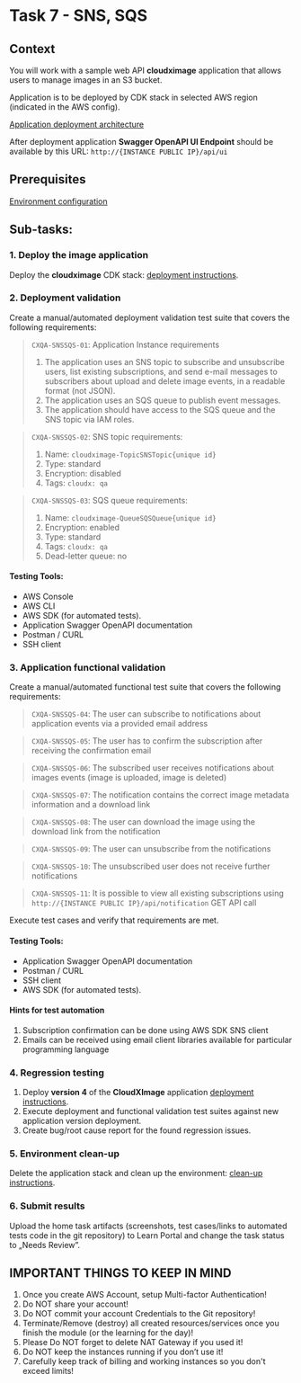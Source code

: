 # Task 7 - SNS, SQS

## Context

You will work with a sample web API **cloudximage** application that allows users to manage images in an S3 bucket.

Application is to be deployed by CDK stack in selected AWS region (indicated in the AWS config).

[Application deployment architecture](../../applications/docs/cloudximage.md)

After deployment application **Swagger OpenAPI UI Endpoint** should be available by this
URL: `http://{INSTANCE PUBLIC IP}/api/ui`

## Prerequisites

[Environment configuration](../../applications/README.md)

## Sub-tasks:

### 1. Deploy the image application

Deploy the **cloudximage** CDK stack: [deployment instructions](../../applications/docs/cloudximage.md).

### 2. Deployment validation

Create a manual/automated deployment validation test suite that covers the following requirements:

> `CXQA-SNSSQS-01`: Application Instance requirements
> 1. The application uses an SNS topic to subscribe and unsubscribe users, list existing subscriptions, and send e-mail
     messages to subscribers about upload and delete image events, in a readable format (not JSON).
> 2. The application uses an SQS queue to publish event messages.
> 3. The application should have access to the SQS queue and the SNS topic via IAM roles.

> `CXQA-SNSSQS-02`: SNS topic requirements:
> 1. Name: `cloudximage-TopicSNSTopic{unique id}`
> 2. Type: standard
> 3. Encryption: disabled
> 4. Tags: `cloudx: qa`

> `CXQA-SNSSQS-03`: SQS queue requirements:
> 1. Name: `cloudximage-QueueSQSQueue{unique id}`
> 2. Encryption: enabled
> 3. Type: standard
> 4. Tags: `cloudx: qa`
> 5. Dead-letter queue: no

#### Testing Tools:

* AWS Console
* AWS CLI
* AWS SDK (for automated tests).
* Application Swagger OpenAPI documentation
* Postman / CURL
* SSH client

### 3. Application functional validation

Create a manual/automated functional test suite that covers the following requirements:

> `CXQA-SNSSQS-04`: The user can subscribe to notifications about application events via a provided email address

> `CXQA-SNSSQS-05`: The user has to confirm the subscription after receiving the confirmation email

> `CXQA-SNSSQS-06`: The subscribed user receives notifications about images events (image is uploaded, image is deleted)

> `CXQA-SNSSQS-07`: The notification contains the correct image metadata information and a download link

> `CXQA-SNSSQS-08`: The user can download the image using the download link from the notification

> `CXQA-SNSSQS-09`: The user can unsubscribe from the notifications

> `CXQA-SNSSQS-10`: The unsubscribed user does not receive further notifications

> `CXQA-SNSSQS-11`: It is possible to view all existing subscriptions using `http://{INSTANCE PUBLIC IP}/api/notification`
> GET API call

Execute test cases and verify that requirements are met.

#### Testing Tools:

* Application Swagger OpenAPI documentation
* Postman / CURL
* SSH client
* AWS SDK (for automated tests).

#### Hints for test automation

1. Subscription confirmation can be done using AWS SDK SNS client
2. Emails can be received using email client libraries available for particular programming language

### 4. Regression testing

1. Deploy **version 4** of the **CloudXImage**
   application [deployment instructions](../../applications/docs/cloudximage.md).
2. Execute deployment and functional validation test suites against new application version deployment.
3. Create bug/root cause report for the found regression issues.

### 5. Environment clean-up

Delete the application stack and clean up the
environment: [clean-up instructions](../../applications/docs/cloudximage.md).

### 6. Submit results

Upload the home task artifacts (screenshots, test cases/links to automated tests code in the git repository) to Learn
Portal and change the task status to „Needs Review”.

## IMPORTANT THINGS TO KEEP IN MIND

1. Once you create AWS Account, setup Multi-factor Authentication!
2. Do NOT share your account!
3. Do NOT commit your account Credentials to the Git repository!
4. Terminate/Remove (destroy) all created resources/services once you finish the module (or the learning for the day)!
5. Please Do NOT forget to delete NAT Gateway if you used it!
6. Do NOT keep the instances running if you don’t use it!
7. Carefully keep track of billing and working instances so you don't exceed limits!
